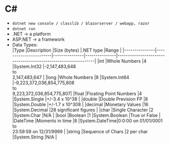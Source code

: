 # C#
- `dotnet new console / classlib / blazorserver / webapp, razor`
- `dotnet run`
- .NET -> a platform
- ASP.NET -> a framework
- Data Types:   
|Type		|Description		|Size (bytes) 	|.NET type	|Range								|
|---------------|-----------------------|---------------|---------------|---------------------------------------------------------------|
|int		|Whole Numbers		|4		|System.Int32	|-2,147,483,648<br/>to<br/>2,147,483,647			|
|long		|Whole Numbers		|8		|System.Int64	|-9,223,372,036,854,775,808<br/>to<br/>9,223,372,036,854,775,807|
|float		|Floating Point Numbers	|4		|System.Single	|+/-3.4 x 10^38							|
|double		|Double Prevision FP	|8		|System.Double	|+/-1.7 x 10^308						|
|decimal	|Monetary Values	|16		|System.Decimal	|28 significant figures						|
|char		|Single Character	|2		|System.Char	|N/A								|
|bool		|Boolean		|1		|System.Boolean	|True or False							|
|DateTime	|Moments in time	|8		|System.DateTime|0:0:00 on 01/01/0001<br/>to<br/>23:59:59 on 12/31/9999		|
|string		|Sequence of Chars	|2 per char	|System.String	|N/A								|


